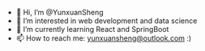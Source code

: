 - 👋 Hi, I’m @YunxuanSheng
- 👀 I’m interested in web development and data science
- 🌱 I’m currently learning React and SpringBoot
- 📫 How to reach me: yunxuansheng@outlook.com :)

<!---
YunxuanSheng/YunxuanSheng is a ✨ special ✨ repository because its `README.md` (this file) appears on your GitHub profile.
You can click the Preview link to take a look at your changes.
--->
